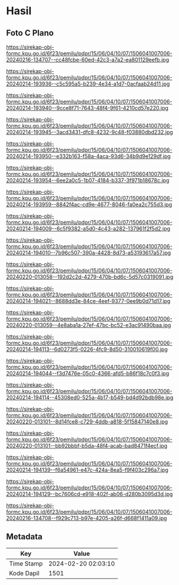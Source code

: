 # Hasil

## Foto C Plano

https://sirekap-obj-formc.kpu.go.id/6f23/pemilu/pdpr/15/06/04/10/07/1506041007006-20240216-134707--cc48fcbe-60ed-42c3-a7a2-ea801129eefb.jpg

https://sirekap-obj-formc.kpu.go.id/6f23/pemilu/pdpr/15/06/04/10/07/1506041007006-20240214-193936--c5c595a5-b239-4e34-a1d7-0acfaab24d11.jpg

https://sirekap-obj-formc.kpu.go.id/6f23/pemilu/pdpr/15/06/04/10/07/1506041007006-20240214-193940--9cce8f71-7643-48f4-9f61-4210cd57e220.jpg

https://sirekap-obj-formc.kpu.go.id/6f23/pemilu/pdpr/15/06/04/10/07/1506041007006-20240214-193945--3acd3431-dfc8-4232-9c48-f03880dbd232.jpg

https://sirekap-obj-formc.kpu.go.id/6f23/pemilu/pdpr/15/06/04/10/07/1506041007006-20240214-193950--e332b163-f58a-4aca-93d6-34b9d9e129df.jpg

https://sirekap-obj-formc.kpu.go.id/6f23/pemilu/pdpr/15/06/04/10/07/1506041007006-20240214-193954--6ee2a0c5-1b07-4184-b337-3f971b18678c.jpg

https://sirekap-obj-formc.kpu.go.id/6f23/pemilu/pdpr/15/06/04/10/07/1506041007006-20240214-193959--8842f4ac-cd9e-4677-8046-fa0ea2c755d3.jpg

https://sirekap-obj-formc.kpu.go.id/6f23/pemilu/pdpr/15/06/04/10/07/1506041007006-20240214-194009--6c5f9382-a5d0-4c43-a282-137961f2f5d2.jpg

https://sirekap-obj-formc.kpu.go.id/6f23/pemilu/pdpr/15/06/04/10/07/1506041007006-20240214-194010--7b96c507-390a-4428-8d73-a53193617a57.jpg

https://sirekap-obj-formc.kpu.go.id/6f23/pemilu/pdpr/15/06/04/10/07/1506041007006-20240220-013058--192d2c2d-4279-470b-bd6c-5d57c0319091.jpg

https://sirekap-obj-formc.kpu.go.id/6f23/pemilu/pdpr/15/06/04/10/07/1506041007006-20240214-194021--8688dd3e-84ce-4eef-9377-0ee9b0d71d17.jpg

https://sirekap-obj-formc.kpu.go.id/6f23/pemilu/pdpr/15/06/04/10/07/1506041007006-20240220-013059--4e8aba1a-27ef-47bc-bc52-e3ac91490baa.jpg

https://sirekap-obj-formc.kpu.go.id/6f23/pemilu/pdpr/15/06/04/10/07/1506041007006-20240214-194113--6d0273f5-0226-4fc9-8d50-310010619f00.jpg

https://sirekap-obj-formc.kpu.go.id/6f23/pemilu/pdpr/15/06/04/10/07/1506041007006-20240214-194044--f3d7476e-05c0-4366-afd5-b86f18c7c0f3.jpg

https://sirekap-obj-formc.kpu.go.id/6f23/pemilu/pdpr/15/06/04/10/07/1506041007006-20240214-194114--45308ed0-525a-4b17-b549-bd4d92bdb98e.jpg

https://sirekap-obj-formc.kpu.go.id/6f23/pemilu/pdpr/15/06/04/10/07/1506041007006-20240220-013101--8d14fce8-c729-4ddb-a818-5f15847140e8.jpg

https://sirekap-obj-formc.kpu.go.id/6f23/pemilu/pdpr/15/06/04/10/07/1506041007006-20240220-013101--bb92bbbf-b5da-48f4-acab-bad8471f4ecf.jpg

https://sirekap-obj-formc.kpu.go.id/6f23/pemilu/pdpr/15/06/04/10/07/1506041007006-20240214-194139--f6a54961-e47c-424a-8ea5-f9f403c296a7.jpg

https://sirekap-obj-formc.kpu.go.id/6f23/pemilu/pdpr/15/06/04/10/07/1506041007006-20240214-194129--bc7606cd-e918-402f-ab06-d280b3095d3d.jpg

https://sirekap-obj-formc.kpu.go.id/6f23/pemilu/pdpr/15/06/04/10/07/1506041007006-20240216-134708--f929c713-b97e-4205-a26f-d668f1411a09.jpg


## Metadata

| Key        | Value               |
| ---------- | ------------------- |
| Time Stamp | 2024-02-20 02:03:10 |
| Kode Dapil | 1501                |



